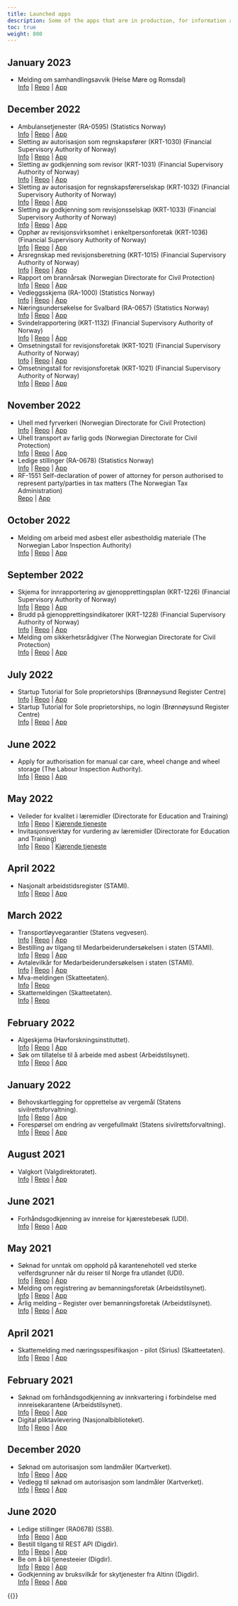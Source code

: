 ```yaml
---
title: Launched apps
description: Some of the apps that are in production, for information and inspiration.
toc: true
weight: 800
---
```


## January 2023

- Melding om samhandlingsavvik (Helse Møre og Romsdal)  
  [Info](https://helse-mr.no/fag-og-forsking/samhandling/melde-avvik#meldeskjema) | [Repo](https://altinn.studio/repos/hmrhf/newsamhandlingsavvik) | [App](https://hmrhf.apps.altinn.no/hmrhf/newsamhandlingsavvik/)

## December 2022

- Ambulansetjenester (RA-0595) (Statistics Norway)  
  [Info](https://www.altinn.no/skjemaoversikt/statistisk-sentralbyra/ambulansetjenesten/) | [Repo](https://altinn.studio/repos/ssb/ra0595-01) | [App](https://ssb.apps.altinn.no/ssb/ra0595-01/)
- Sletting av autorisasjon som regnskapsfører (KRT-1030) (Financial Supervisory Authority of Norway)  
  [Info](https://www.altinn.no/skjemaoversikt/finanstilsynet/sletting-av-autorisasjon-som-regnskapsforer-/) | [Repo](https://altinn.studio/repos/krt/krt-1030a-1) | [App](https://krt.apps.altinn.no/krt/krt-1030a-1/)
- Sletting av godkjenning som revisor (KRT-1031) (Financial Supervisory Authority of Norway)  
  [Info](https://www.altinn.no/skjemaoversikt/finanstilsynet/sletting-av-godkjenning-som-revisor-/) | [Repo](https://altinn.studio/repos/krt/krt-1031a-1) | [App](https://krt.apps.altinn.no/krt/krt-1031a-1/)
- Sletting av autorisasjon for regnskapsførerselskap (KRT-1032) (Financial Supervisory Authority of Norway)  
  [Info](https://www.altinn.no/skjemaoversikt/finanstilsynet/sletting-av-autorisasjon-som-regnskapsforerselskap/) | [Repo](https://altinn.studio/repos/krt/krt-1032a-1) | [App](https://krt.apps.altinn.no/krt/krt-1032a-1/)
- Sletting av godkjenning som revisjonsselskap (KRT-1033) (Financial Supervisory Authority of Norway)  
  [Info](https://www.altinn.no/skjemaoversikt/finanstilsynet/sletting-av-godkjenning-som-revisjonsselskap/) | [Repo](https://altinn.studio/repos/krt/krt-1033a-1) | [App](https://krt.apps.altinn.no/krt/krt-1033a-1/)
- Opphør av revisjonsvirksomhet i enkeltpersonforetak (KRT-1036) (Financial Supervisory Authority of Norway)  
  [Info](https://www.altinn.no/skjemaoversikt/finanstilsynet/opphor-av-revisjonsvirksomhet-i-et-enk/) | [Repo](https://altinn.studio/repos/krt/krt-1036a-1) | [App](https://krt.apps.altinn.no/krt/krt-1036a-1/)
- Årsregnskap med revisjonsberetning (KRT-1015) (Financial Supervisory Authority of Norway)  
  [Info](https://www.altinn.no/skjemaoversikt/finanstilsynet/arsregnskap-med-revisjonsberetning/) | [Repo](https://altinn.studio/repos/krt/krt-1015a-1) | [App](https://krt.apps.altinn.no/krt/krt-1015a-1/)
- Rapport om brannårsak (Norwegian Directorate for Civil Protection)  
  [Info](https://www.altinn.no/skjemaoversikt/direktoratet-for-samfunnssikkerhet-og-beredskap/rapport-om-brannarsak/) | [Repo](https://altinn.studio/repos/dsb/brannaarsak) | [App](https://dsb.apps.altinn.no/dsb/brannaarsak/)
- Vedleggsskjema (RA-1000) (Statistics Norway)  
  [Info](https://www.altinn.no/skjemaoversikt/statistisk-sentralbyra/apen-vedleggslosning/) | [Repo](https://altinn.studio/repos/ssb/ra1000-01) | [App](https://ssb.apps.altinn.no/ssb/ra1000-01/)
- Næringsundersøkelse for Svalbard (RA-0657) (Statistics Norway)  
  [Info](https://www.altinn.no/skjemaoversikt/statistisk-sentralbyra/naringsundersokelsen-for-svalbard/) | [Repo](https://altinn.studio/repos/ssb/ra0657-01) | [App](https://ssb.apps.altinn.no/ssb/ra0657-01/)
- Svindelrapportering (KRT-1132) (Financial Supervisory Authority of Norway)  
  [Info](https://www.altinn.no/skjemaoversikt/finanstilsynet/svindelrapportering/) | [Repo](https://altinn.studio/repos/krt/krt-1132a-1) | [App](https://krt.apps.altinn.no/krt/krt-1132a-1/)
- Omsetningstall for revisjonsforetak (KRT-1021) (Financial Supervisory Authority of Norway)  
  [Info](https://www.altinn.no/skjemaoversikt/finanstilsynet/omsetningstall-for-revisjonsforetak/) | [Repo](https://altinn.studio/repos/krt/krt-1021a-1) | [App](https://krt.apps.altinn.no/krt/krt-1021a-1/)
- Omsetningstall for revisjonsforetak (KRT-1021) (Financial Supervisory Authority of Norway)  
  [Info](https://www.altinn.no/skjemaoversikt/finanstilsynet/omsetningstall-for-revisjonsforetak/) | [Repo](https://altinn.studio/repos/krt/krt-1021a-1) | [App](https://krt.apps.altinn.no/krt/krt-1021a-1/)


## November 2022

- Uhell med fyrverkeri (Norwegian Directorate for Civil Protection)  
  [Info](https://www.altinn.no/skjemaoversikt/direktoratet-for-samfunnssikkerhet-og-beredskap/uhell-med-fyrverkeri/) | [Repo](https://altinn.studio/repos/dsb/uhell-med-fyrverkeri) | [App](https://dsb.apps.altinn.no/dsb/uhell-med-fyrverkeri/)
- Uhell transport av farlig gods (Norwegian Directorate for Civil Protection)  
  [Info](https://www.altinn.no/skjemaoversikt/direktoratet-for-samfunnssikkerhet-og-beredskap/melding-om-uhell-og-ulykker-ved-transport-av-farlig-gods/) | [Repo](https://altinn.studio/repos/dsb/uhell-transport-av-farlig-gods) | [App](https://dsb.apps.altinn.no/dsb/uhell-transport-av-farlig-gods/)
- Ledige stillinger (RA-0678) (Statistics Norway)  
  [Info](https://www.altinn.no/skjemaoversikt/statistisk-sentralbyra/ledige-stillinger/) | [Repo](https://altinn.studio/repos/ssb/ra0678-01) | [App](https://ssb.apps.altinn.no/ssb/ra0678-01/)
- RF-1551 Self-declaration of power of attorney for person authorised to represent party/parties in tax matters (The Norwegian Tax Administration)  
[Repo](https://altinn.studio/repos/skd/rf-1551) | [App](https://skd.apps.altinn.no/skd/rf-1551/)


## October 2022

- Melding om arbeid med asbest eller asbestholdig materiale (The Norwegian Labor Inspection Authority)  
  [Info](https://www.altinn.no/skjemaoversikt/arbeidstilsynet/melding-om-arbeid-med-asbest-eller-asbestholdig-materiale/) | [Repo](https://altinn.studio/repos/dat/asbest-melding) | [App](https://dat.apps.altinn.no/dat/asbest-melding/)

## September 2022

- Skjema for innrapportering av gjenopprettingsplan (KRT-1226) (Financial Supervisory Authority of Norway)  
  [Info](https://www.altinn.no/en/forms-overview/financial-supervisory-authority-of-norway/gjenopprettingsplaner/) | [Repo](https://altinn.studio/repos/krt/krt-1226a-1) | [App](https://krt.apps.altinn.no/krt/krt-1226a-1/)
- Brudd på gjenopprettingsindikatorer (KRT-1228) (Financial Supervisory Authority of Norway)  
  [Info](https://www.altinn.no/en/forms-overview/financial-supervisory-authority-of-norway/brudd-pa-gjenopprettingsindikatorer/) | [Repo](https://altinn.studio/repos/krt/krt-1228a-1) | [App](https://krt.apps.altinn.no/krt/krt-1228a-1/)
- Melding om sikkerhetsrådgiver (The Norwegian Directorate for Civil Protection)  
  [Info](https://www.altinn.no/en/forms-overview/the-norwegian-directorate-of-civil-protection-dsb/melding-om-sikkerhetsradgiver/) | [Repo](https://altinn.studio/repos/dsb/melding-om-sikkerhetsraadgiver) | [App](https://dsb.apps.altinn.no/dsb/melding-om-sikkerhetsraadgiver/)
  
## July 2022

- Startup Tutorial for Sole proprietorships (Brønnøysund Register Centre)  
  [Info](https://www.altinn.no/oppstartsveileder/) | [Repo](https://altinn.studio/repos/brg/oppstartsveilederen) | [App](https://brg.apps.altinn.no/brg/oppstartsveilederen/)
- Startup Tutorial for Sole proprietorships, no login (Brønnøysund Register Centre)  
  [Info](https://www.altinn.no/oppstartsveileder/) | [Repo](https://altinn.studio/repos/brg/anonym-oppstartsveilederen) | [App](https://brg.apps.altinn.no/brg/anonym-oppstartsveilederen/)
  
## June 2022

- Apply for authorisation for manual car care, wheel change and wheel storage (The Labour Inspection Authority).  
  [Info](https://www.altinn.no/en/forms-overview/labour-inspection-authority/sok-om-godkjenning-av-virksomhet-som-tilbyr-bilpleie-hjulskift-og-hjullagring/) | [Repo](https://altinn.studio/repos/dat/bilpleie-soknad) | [App](https://dat.apps.altinn.no/dat/bilpleie-soknad/)

## May 2022
- Veileder for kvalitet i læremidler (Directorate for Education and Training)  
  [Info](https://www.altinn.no/skjemaoversikt/utdanningsdirektoratet/veileder-for-kvalitet-i-laremidler-vfkl/) | [Repo](https://altinn.studio/repos/udir/vfkl) | [Kjørende tjeneste](https://udir.apps.altinn.no/udir/vfkl/)
- Invitasjonsverktøy for vurdering av læremidler (Directorate for Education and Training)  
  [Info](https://www.altinn.no/skjemaoversikt/utdanningsdirektoratet/invitasjonsverktoy-for-vurdering-av-laremidler-vfkl/) | [Repo](hhttps://altinn.studio/repos/udir/invitasjon-vfkl) | [Kjørende tjeneste](https://udir.apps.altinn.no/udir/invitasjon-vfkl/)

## April 2022

- Nasjonalt arbeidstidsregister (STAMI).  
  [Info](https://aip.stami.no/url/atid-om-registeret) | [Repo](https://altinn.studio/repos/stami/atid-databehandler-2022) | [App](https://stami.apps.altinn.no/stami/atid-databehandler-2022/)

## March 2022

- Transportløyvegarantier (Statens vegvesen).  
  [Info](https://www.altinn.no/skjemaoversikt/statens-vegvesen/transportloyvegarantier/) | [Repo](https://altinn.studio/repos/svv/transportloyvegarantier) | [App](https://svv.apps.altinn.no/svv/transportloyvegarantier/)
- Bestilling av tilgang til Medarbeiderundersøkelsen i staten (STAMI).  
  [Info](https://aip.stami.no/url/must-om-prosjektet) | [Repo](https://altinn.studio/repos/stami/mu-bestilling-2021) | [App](https://stami.apps.altinn.no/stami/mu-bestilling-2021/)
- Avtalevilkår for Medarbeiderundersøkelsen i staten (STAMI).  
  [Info](https://aip.stami.no/url/must-om-prosjektet) | [Repo](https://altinn.studio/repos/stami/mu-databehandler-2021) | [App](https://stami.apps.altinn.no/stami/mu-databehandler-2021/)
- Mva-meldingen (Skatteetaten).  
  [Info](https://skatteetaten.github.io/mva-meldingen/) | [Repo](https://altinn.studio/repos/skd/mva-melding-innsending-v1)
- Skattemeldingen (Skatteetaten).  
  [Info](https://github.com/Skatteetaten/skattemeldingen) | [Repo](https://altinn.studio/repos/skd/formueinntekt-skattemelding-v2)
## February 2022

- Algeskjema (Havforskningsinstituttet).  
  [Info](https://www.altinn.no/skjemaoversikt/havforskningsinstituttet/algeskjema/) | [Repo](https://altinn.studio/repos/hi/algeskjema) | [App](https://hi.apps.altinn.no/hi/algeskjema/)
- Søk om tillatelse til å arbeide med asbest (Arbeidstilsynet).  
  [Info](https://www.altinn.no/skjemaoversikt/arbeidstilsynet/soknad-om-tillatelse-til-a-arbeide-med-asbest/) | [Repo](https://altinn.studio/repos/dat/asbest-soknad) | [App](https://dat.apps.altinn.no/dat/asbest-soknad/)

## January 2022

- Behovskartlegging for opprettelse av vergemål (Statens sivilrettsforvaltning).  
  [Info](https://www.altinn.no/skjemaoversikt/statens-sivilrettsforvaltning/behovskartlegging-for-opprettelse-av-vergemal/) | [Repo](https://altinn.studio/repos/srf/fufinn-behovskartlegging) | [App](https://srf.apps.altinn.no/srf/fufinn-behovskartlegging/)
- Forespørsel om endring av vergefullmakt (Statens sivilrettsforvaltning).  
  [Info](https://www.altinn.no/skjemaoversikt/statens-sivilrettsforvaltning/foresporsel-om-endring-av-vergefullmakt/) | [Repo](https://altinn.studio/repos/srf/fufinn-behovsendring) | [App](https://srf.apps.altinn.no/srf/fufinn-behovsendring/)

## August 2021

- Valgkort (Valgdirektoratet).  
  [Info](https://www.valg.no/for-velgere/stortingsvalget-2021/valgkort/) | [Repo](https://altinn.studio/repos/valg/valgkort) | [App](https://valg.apps.altinn.no/valg/valgkort/)

## June 2021

- Forhåndsgodkjenning av innreise for kjærestebesøk (UDI).  
  [Info](https://www.udi.no/om-koronasituasjonen/innreise-og-opphold/jeg-er-i-norge/besok-av-kjaereste/) | [Repo](https://altinn.studio/repos/udi/kjaerestebesok/) | [App](https://udi.apps.altinn.no/udi/kjaerestebesok/)

## May 2021

- Søknad for unntak om opphold på karantenehotell ved sterke velferdsgrunner når du reiser til Norge fra utlandet (UDI).  
  [Info](https://www.udi.no/om-koronasituasjonen/soknad-om-unntak-for-opphold-pa-karantenehotell-ved-sterke-velferdsgrunner-nar-du-reiser-til-norge) | [Repo](https://altinn.studio/repos/udi/unntak-karantenehotell-velferd/) | [App](https://udi.apps.altinn.no/udi/unntak-karantenehotell-velferd/)
- Melding om registrering av bemanningsforetak (Arbeidstilsynet).  
  [Info](https://www.altinn.no/skjemaoversikt/arbeidstilsynet/melding-om-registrering-av-bemanningsforetak/) | [Repo](https://altinn.studio/repos/dat/bemanningsforetak) | [App](https://dat.apps.altinn.no/dat/bemanningsforetak/)
- Årlig melding – Register over bemanningsforetak (Arbeidstilsynet).  
  [Info](https://www.altinn.no/skjemaoversikt/arbeidstilsynet/arlig-melding--register-over-bemanningsforetak/) | [Repo](https://altinn.studio/repos/dat/aarligmelding-bemanning) | [App](https://dat.apps.altinn.no/dat/aarligmelding-bemanning/)

## April 2021

- Skattemelding med næringsspesifikasjon - pilot (Sirius) (Skatteetaten).  
  [Info](https://www.skatteetaten.no/bedrift-og-organisasjon/skatt/skattemelding-naringsdrivende/ny-skattemelding/pilot/) | [Repo](https://altinn.studio/repos/skd/sirius-skattemelding-v1) | [App](https://skd.apps.altinn.no/skd/sirius-skattemelding-v1/)

## February 2021

- Søknad om forhåndsgodkjenning av innkvartering i forbindelse med innreisekarantene (Arbeidstilsynet).  
  [Info](https://www.altinn.no/skjemaoversikt/arbeidstilsynet/soknad-om-forhandsgodkjenning-av-innkvartering-i-forbindelse-med-innreisekarantene/) | [Repo](https://altinn.studio/repos/dat/innkvartering) | [App](https://dat.apps.altinn.no/dat/innkvartering/)
- Digital pliktavlevering (Nasjonalbiblioteket).  
  [Info](https://www.altinn.no/skjemaoversikt/nasjonalbiblioteket/digital-pliktavlevering/) | [Repo](https://altinn.studio/repos/nbib/digital-pliktavlevering) | [App](https://nbib.apps.altinn.no/nbib/digital-pliktavlevering/)

## December 2020

- Søknad om autorisasjon som landmåler (Kartverket).  
  [Info](https://www.kartverket.no/eiendom/autorisasjon-av-eiendomslandmalere/autorisasjon-soknad) | [Repo](https://altinn.studio/repos/kv/aal) | [App](https://kv.apps.altinn.no/kv/aal/)
- Vedlegg til søknad om autorisasjon som landmåler (Kartverket).  
  [Info](https://www.kartverket.no/eiendom/autorisasjon-av-eiendomslandmalere/autorisasjon-soknad) | [Repo](https://altinn.studio/repos/kv/aal-vedlegg) | [App](https://kv.apps.altinn.no/kv/aal-vedlegg/)

## June 2020

- Ledige stillinger (RA0678) (SSB).  
  [Info](https://www.altinn.no/skjemaoversikt/statistisk-sentralbyra/ledige-stillinger/) | [Repo](https://altinn.studio/repos/ssb/ra0678-001-ssb-redux/) | [App](https://ssb.apps.altinn.no/ssb/ra0678-001-ssb-redux/)
- Bestill tilgang til REST API (Digdir).  
  [Info](https://altinn.github.io/docs/api/rest/kom-i-gang/) | [Repo](https://altinn.studio/repos/digdir/be-om-api-nokkel) | [App](https://digdir.apps.altinn.no/digdir/be-om-api-nokkel/)
- Be om å bli tjenesteeier (Digdir).  
  [Info](https://www.altinndigital.no/kom-i-gang/guide-kom-i-gang-med-altinn/) | [Repo](https://altinn.studio/repos/digdir/bli-tjenesteeier) | [App](https://digdir.apps.altinn.no/digdir/bli-tjenesteeier/)
- Godkjenning av bruksvilkår for skytjenester fra Altinn (Digdir).  
  [Info](https://altinn.github.io/docs/altinn-studio/) | [Repo](https://altinn.studio/repos/digdir/godkjenn-bruksvilkaar) | [App](https://digdir.apps.altinn.no/digdir/godkjenn-bruksvilkaar/)

{{<children>}}
